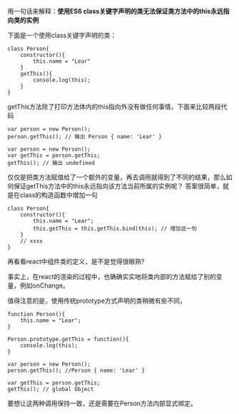 用一句话来解释：**使用ES6 class关键字声明的类无法保证类方法中的this永远指向类的实例**

下面是一个使用class关键字声明的类：
```
class Person{
    constructor(){
        this.name = "Lear"
    }
    getThis(){
        console.log(this);
    }
}

```

getThis方法除了打印方法体内的this指向外没有做任何事情，下面来比较两段代码

```
var person = new Person();
person.getThis(); // 输出 Person { name: 'Lear' }
```

```
var person = new Person();
var getThis = person.getThis;
getThis(); // 输出 undefined
```
仅仅是把类方法赋值给了一个额外的变量，再去调用就得到了不同的结果，那么如何保证getThis方法中的this永远指向该方法当前所属的实例呢？
答案很简单，就是在class的构造函数中增加一句

```
class Person{
    constructor(){
        this.name = "Lear";
        this.getThis = this.getThis.bind(this); // 增加这一句
    }
    // xxxx
}
```

再看看react中组件类的定义，是不是觉得很眼熟?

事实上，在react的渲染的过程中，也确确实实地将类内部的方法赋给了别的变量，例如onChange。

值得注意的是，使用传统prototype方式声明的类稍微有些不同，

```
function Person(){
    this.name = "Lear";
}

Person.prototype.getThis = function(){
    console.log(this);
}

var person = new Person();
person.getThis(); //Person { name: 'Lear' }

var getThis = person.getThis;
getThis(); // global Object

```
要想让这两种调用保持一致，还是需要在Person方法内部显式绑定。


